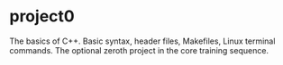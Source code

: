 # project0
The basics of C++. Basic syntax, header files, Makefiles, Linux terminal commands. The optional zeroth project in the core training sequence.
